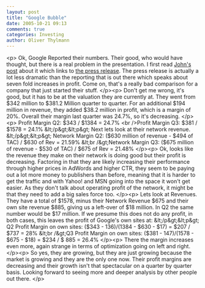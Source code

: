 ```yaml
---
layout: post
title: "Google Bubble"
date: 2005-10-21 09:13
comments: true
categories: Investing
author: Oliver Thylmann
---
```



&lt;p&gt;
Ok, Google Reported their numbers. Their good, who would have thought, but there is a real problem in the presentation. I first read [John's post](http://battellemedia.com/archives/001953.php) about it which links to [the press release](http://investor.google.com/releases/2005Q3.html). The press release is actually a lot less dramatic than the reporting that is out there which speaks about seven fold increases in profit. Come on, that's a really bad comparison for a company that just started their stuff.
&lt;/p&gt;&lt;p&gt;
Don't get me wrong, it's good, but it has to be at the valuation they are currently at. They went from $342 million to $381.2 Million quarter to quarter. For an additional $194 million in revenue, they added $38.2 million in profit, which is a margin of 20%. Overall their margin last quarter was 24.7%, so it's decreasing. 
&lt;/p&gt;&lt;p&gt;
Profit Margin Q2: $343 / $1384 = 24.7%
&lt;br /&gt;Profit Margin Q3: $381 / $1578 = 24.1%
&lt;/p&gt;&lt;p&gt;
Next lets look at their network revenue.
&lt;/p&gt;&lt;p&gt;
Network Margin Q2: ($630 million of revenue - $494 of TAC) / $630 of Rev = 21.59%
&lt;br /&gt;Network Margin Q3: ($675 million of revenue - $530 of TAC) / $675 of Rev = 21.48%
&lt;/p&gt;&lt;p&gt;
Ok, looks like the revenue they make on their network is doing good but their profit is decreasing. Factoring in that they are likely increasing their performance through higher prices in AdWords and higher CTR, they seem to be paying out a lot more money to publishers than before, meaning that it is harder to get the traffic and with Yahoo! and MSN going into the space it won't get easier. As they don't talk about operating profit of the network, it might be that they need to add a big sales force too.
&lt;/p&gt;&lt;p&gt;
Lets look at Revenues. They have a total of $1578, minus their Network Revenue $675 and their own site revenue $885, giving us a left-over of $18 million. In Q2 the same number would be $17 million. If we presume this does not do any profit, in both cases, this leaves the profit of Google's own sites at:
&lt;/p&gt;&lt;p&gt;
Q2 Profit Margin on own sites: ($343 - $136) / ($1384 - $630 - $17) = $207 / $737 = 28%
&lt;br /&gt;Q3 Profit Margin on own sites: ($381 - $147) / ($1578 - $675 - $18) = $234 / $ 885 = 26.4%
&lt;/p&gt;&lt;p&gt;
There the margin increases even more, again strange in terms of optimization going on left and right.
&lt;/p&gt;&lt;p&gt;
So yes, they are growing, but they are just growing because the market is growing and they are the only one now. Their profit margins are decreasing and their growth isn't that spectacular on a quarter by quarter basis. Looking forward to seeing more and deeper analysis by other people out there.
&lt;/p&gt;

